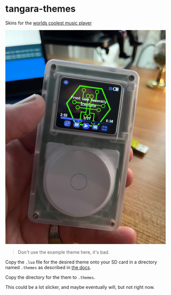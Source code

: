 # tangara-themes
Skins for the [worlds coolest music player](https://cooltech.zone/tangara/)

![Photo of Tangara with the Hackers.town skin](images/ht.jpeg)

> Don't use the example theme here, it's bad.

Copy the `.lua` file for the desired theme onto your SD card in a directory named `.themes` as described in [the docs](https://cooltech.zone/tangara/docs/themes/).

Copy the directory for the them to `.themes`.

This could be a lot slicker, and maybe eventually will, but not right now.
